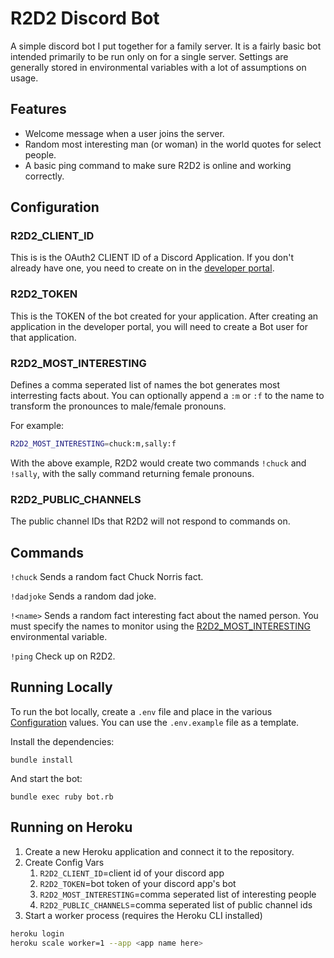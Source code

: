 # R2D2 Discord Bot

A simple discord bot I put together for a family server. It is a fairly basic
bot intended primarily to be run only on for a single server. Settings are
generally stored in environmental variables with a lot of assumptions on usage.

## Features

- Welcome message when a user joins the server.
- Random most interesting man (or woman) in the world quotes for select people.
- A basic ping command to make sure R2D2 is online and working correctly.

## Configuration

### R2D2_CLIENT_ID

This is is the OAuth2 CLIENT ID of a Discord Application. If you don't already
have one, you need to create on in the [developer
portal](https://discord.com/developers/applications).

### R2D2_TOKEN

This is the TOKEN of the bot created for your application. After creating an
application in the developer portal, you will need to create a Bot user for that
application.

### R2D2_MOST_INTERESTING

Defines a comma seperated list of names the bot generates most interresting
facts about. You can optionally append a `:m` or `:f` to the name to transform
the pronounces to male/female pronouns.

For example:

```bash
R2D2_MOST_INTERESTING=chuck:m,sally:f
```

With the above example, R2D2 would create two commands `!chuck` and `!sally`,
with the sally command returning female pronouns.

### R2D2_PUBLIC_CHANNELS

The public channel IDs that R2D2 will not respond to commands on.

## Commands

`!chuck`
Sends a random fact Chuck Norris fact.

`!dadjoke`
Sends a random dad joke.

`!<name>`
Sends a random fact interesting fact about the named person. You must specify
the names to monitor using the [R2D2_MOST_INTERESTING](#r2d2_most_interesting)
environmental variable.

`!ping`
Check up on R2D2.

## Running Locally

To run the bot locally, create a `.env` file and place in the various
[Configuration](#configuration) values. You can use the `.env.example` file
as a template.

Install the dependencies:

```shell
bundle install
```

And start the bot:

```shell
bundle exec ruby bot.rb
```

## Running on Heroku

1. Create a new Heroku application and connect it to the repository.
2. Create Config Vars
   1. `R2D2_CLIENT_ID`=client id of your discord app
   2. `R2D2_TOKEN`=bot token of your discord app's bot
   3. `R2D2_MOST_INTERESTING`=comma seperated list of interesting people
   4. `R2D2_PUBLIC_CHANNELS`=comma seperated list of public channel ids
3. Start a worker process (requires the Heroku CLI installed)

```bash
heroku login
heroku scale worker=1 --app <app name here>
```
